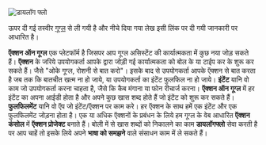 ![डायलॉग फ्लो](https://codelabs.developers.google.com/codelabs/actions-1/img/dd9b9b73a367c4a6.png)

ऊपर दी गई तस्वीर [गूग्ल](https://codelabs.developers.google.com/codelabs/actions-1/#0) से ली गयी है और नीचे दिया गया लेख इसी लिंक पर दी गयी जानकारी पर आधारित है।

**ऍक्शन ऑन गूग्ल** एक प्लेटफॉर्म है जिसपर आप गूग्ल असिस्टेंट की कार्यात्मकता में कुछ नया जोड़ सकते हैं। **ऍक्शन** के जरिये उपयोगकर्ता आपके द्वारा जोड़ी गई कार्यात्मकता को बोल के या टाईप कर के शुरू कर सकते हैं। जैसे "ओके गूग्ल, रोशनी से बात करो"। इसके बाद से उपयोगकर्ता आपके ऍक्शन से बात करता है जब तक कि बातचीत खत्म ना हो जाये, या उपयोगकर्ता का इंटेंट फुलफिल ना हो जाये। **इंटेंट** यानि वो काम जो उपयोगकर्ता करना चाहता है, जैसे कि कैब मंगाना या फोन रीचार्ज करना। **ऍक्शन ऑन गूग्ल** में हर इंटेंट का अपना आईडी होता है और अपने कुछ खास शब्द होते हैं जो इंटेंट को शुरू कर सकते हैं। **फुलफिलमेंट** यानि वो ऍप जो इंटेंट/ऍक्शन पर काम करे। हर ऍक्शन के साथ हमें एक इंटेंट और एक फुलफिलमेंट जोड़ना होता है। एक या अधिक ऍक्शनों के प्रबंधन के लिये हम गूग्ल के वेब आधारित **ऍक्शन कंसोल** में **ऍक्शन प्रोजेक्ट** बनाते हैं। बोली में से खास शब्दों को निकालने का काम **डायलॉगफ्लो** सेवा करती है पर आप चाहें तो इसके लिये अपने **भाषा को समझने** वाले संसाधन काम में ले सकते हैं।


